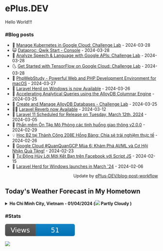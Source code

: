 # ePlus.DEV

Hello World!!!

### #Blog posts

- 🧰 [Manage Kubernetes in Google Cloud: Challenge Lab](https://eplus.dev/manage-kubernetes-in-google-cloud-challenge-lab) - 2024-03-28 
- 😺 [Dataproc: Qwik Start - Console](https://eplus.dev/dataproc-qwik-start-console) - 2024-03-28 
- 🗽 [Analyze Speech &amp; Language with Google APIs: Challenge Lab](https://eplus.dev/analyze-speech-language-with-google-apis-challenge-lab) - 2024-03-28 
- 🌜 [Get Started with TensorFlow on Google Cloud: Challenge Lab](https://eplus.dev/get-started-with-tensorflow-on-google-cloud-challenge-lab) - 2024-03-28 
- 📝 [PhpWebStudy - Powerful Web and PHP Development Environment for macOS](https://eplus.dev/phpwebstudy-powerful-web-and-php-development-environment-for-macos) - 2024-03-27 
- 🚀 [Laravel Herd on Windows is now Available](https://eplus.dev/laravel-herd-on-windows-is-now-available) - 2024-03-26 
- 💼 [Accelerating Analytical Queries using the AlloyDB Columnar Engine](https://eplus.dev/accelerating-analytical-queries-using-the-alloydb-columnar-engine) - 2024-03-25 
- 🦣 [Create and Manage AlloyDB Databases - Challenge Lab](https://eplus.dev/create-and-manage-alloydb-databases-challenge-lab) - 2024-03-25 
- 👨‍🏫 [Laravel Reverb now Available](https://eplus.dev/laravel-reverb-now-available) - 2024-03-12 
- 🔭 [Laravel 11 Scheduled for Release on Tuesday, March 12th, 2024](https://eplus.dev/laravel-11-scheduled-for-release-on-tuesday-march-12th-2024) - 2024-03-05 
- 🤡 [Phần mềm Ôn Tập Mô Phỏng các tình huống giao thông v2.0.0](https://eplus.dev/phan-mem-on-tap-mo-phong-cac-tinh-huong-giao-thong-v200) - 2024-02-29 
- 💡 [Học B2 tại Thành Công 208E Hồng Bàng: Chia sẻ trải nghiệm thực tế](https://eplus.dev/hoc-b2-tai-thanh-cong-208e-hong-bang-chia-se-trai-nghiem-thuc-te) - 2024-02-26 
- 🦣 [Google Cloud #QuanQuanGCP Mùa 6: Khám Phá AI/ML và Cơ Hội Nhận Quà Tặng!](https://eplus.dev/chuong-trinh-tu-hoc-google-cloud-quanquangcp-kham-pha-lab-aiml-va-co-hoi-nhan-qua-tang) - 2024-02-23 
- 💪 [Tự Động Hủy Lời Mời Kết Bạn trên Facebook với Script JS](https://eplus.dev/tu-dong-huy-loi-moi-ket-ban-tren-facebook-voi-script-js) - 2024-02-15 
- 🤡 [Laravel Herd for Windows launches in March &#39;24](https://eplus.dev/laravel-herd-for-windows-launches-in-march-24) - 2024-02-06 


<div align="right">
    Update by <a target="_blank" href="https://github.com/ePlus-DEV/blog-post-workflow">ePlus-DEV/blog-post-workflow</a>
</div>


## Today's Weather Forecast in My Hometown



<details>
    <summary><b>Ho Chi Minh City, Vietnam - 01/04/2024 (<img src="https://cdn.weatherapi.com/weather/64x64/day/116.png" width="25" /> Partly Cloudy )</b>
    </summary>

    
<table>
    <tr>
        <th>Hour</th>
        <td>00:00</td><td>01:00</td><td>02:00</td><td>03:00</td><td>04:00</td><td>05:00</td><td>06:00</td><td>07:00</td><td>08:00</td><td>09:00</td><td>10:00</td><td>11:00</td><td>12:00</td><td>13:00</td><td>14:00</td><td>15:00</td><td>16:00</td><td>17:00</td><td>18:00</td><td>19:00</td><td>20:00</td><td>21:00</td><td>22:00</td><td>23:00</td>
    </tr>
    <tr>
        <th>Weather</th>
        <td><img src="https://cdn.weatherapi.com/weather/64x64/night/116.png"></img></td><td><img src="https://cdn.weatherapi.com/weather/64x64/night/116.png"></img></td><td><img src="https://cdn.weatherapi.com/weather/64x64/night/113.png"></img></td><td><img src="https://cdn.weatherapi.com/weather/64x64/night/116.png"></img></td><td><img src="https://cdn.weatherapi.com/weather/64x64/night/116.png"></img></td><td><img src="https://cdn.weatherapi.com/weather/64x64/night/116.png"></img></td><td><img src="https://cdn.weatherapi.com/weather/64x64/day/116.png"></img></td><td><img src="https://cdn.weatherapi.com/weather/64x64/day/116.png"></img></td><td><img src="https://cdn.weatherapi.com/weather/64x64/day/116.png"></img></td><td><img src="https://cdn.weatherapi.com/weather/64x64/day/113.png"></img></td><td><img src="https://cdn.weatherapi.com/weather/64x64/day/113.png"></img></td><td><img src="https://cdn.weatherapi.com/weather/64x64/day/113.png"></img></td><td><img src="https://cdn.weatherapi.com/weather/64x64/day/113.png"></img></td><td><img src="https://cdn.weatherapi.com/weather/64x64/day/116.png"></img></td><td><img src="https://cdn.weatherapi.com/weather/64x64/day/176.png"></img></td><td><img src="https://cdn.weatherapi.com/weather/64x64/day/113.png"></img></td><td><img src="https://cdn.weatherapi.com/weather/64x64/day/113.png"></img></td><td><img src="https://cdn.weatherapi.com/weather/64x64/day/113.png"></img></td><td><img src="https://cdn.weatherapi.com/weather/64x64/day/113.png"></img></td><td><img src="https://cdn.weatherapi.com/weather/64x64/night/176.png"></img></td><td><img src="https://cdn.weatherapi.com/weather/64x64/night/176.png"></img></td><td><img src="https://cdn.weatherapi.com/weather/64x64/night/116.png"></img></td><td><img src="https://cdn.weatherapi.com/weather/64x64/night/116.png"></img></td><td><img src="https://cdn.weatherapi.com/weather/64x64/night/116.png"></img></td>
    </tr>
    <tr>
        <th>Condition</th>
        <td width="200px">Partly Cloudy </td><td width="200px">Partly cloudy</td><td width="200px">Clear </td><td width="200px">Partly Cloudy </td><td width="200px">Partly Cloudy </td><td width="200px">Partly Cloudy </td><td width="200px">Partly Cloudy </td><td width="200px">Partly Cloudy </td><td width="200px">Partly Cloudy </td><td width="200px">Sunny</td><td width="200px">Sunny</td><td width="200px">Sunny</td><td width="200px">Sunny</td><td width="200px">Partly Cloudy </td><td width="200px">Patchy rain nearby</td><td width="200px">Sunny</td><td width="200px">Sunny</td><td width="200px">Sunny</td><td width="200px">Sunny</td><td width="200px">Patchy rain nearby</td><td width="200px">Patchy rain nearby</td><td width="200px">Partly Cloudy </td><td width="200px">Partly Cloudy </td><td width="200px">Partly Cloudy </td>
    </tr>
    <tr>
        <th>Temperature</th>
        <td>27.8 °C</td><td>29 °C</td><td>27.2 °C</td><td>27 °C</td><td>26.8 °C</td><td>26.6 °C</td><td>26.4 °C</td><td>27.6 °C</td><td>29.7 °C</td><td>32.1 °C</td><td>34.1 °C</td><td>35.8 °C</td><td>37.2 °C</td><td>38 °C</td><td>38.3 °C</td><td>37.2 °C</td><td>35 °C</td><td>33.2 °C</td><td>30.5 °C</td><td>28.7 °C</td><td>28.3 °C</td><td>28.4 °C</td><td>28 °C</td><td>27.8 °C</td>
    </tr>
    <tr>
        <th>Wind</th>
        <td>13.7 kph</td><td>11.2 kph</td><td>12.2 kph</td><td>10.1 kph</td><td>7.9 kph</td><td>7.6 kph</td><td>8.3 kph</td><td>9.4 kph</td><td>9.4 kph</td><td>6.8 kph</td><td>7.6 kph</td><td>9 kph</td><td>10.1 kph</td><td>12.2 kph</td><td>16.6 kph</td><td>22.7 kph</td><td>24.5 kph</td><td>22.7 kph</td><td>22 kph</td><td>20.9 kph</td><td>13.7 kph</td><td>13.3 kph</td><td>12.2 kph</td><td>13.3 kph</td>
    </tr>
</table>


<div align="right">
    Updated at: 2024-03-31T18:54:07Z - by <a target="_blank"
        href="https://github.com/ePlus-DEV/weather-forecast">ePlus-DEV/weather-forecast</a>
</div>
</details>


### #Stats

[![Image of counter](https://github.com/ePlus-DEV/view-counter/blob/main/svg/685088620/badge.svg)](https://github.com/ePlus-DEV/view-counter/blob/main/readme/685088620/week.md)

![](https://komarev.com/ghpvc/?username=ePlus-DEV&style=for-the-badge)
